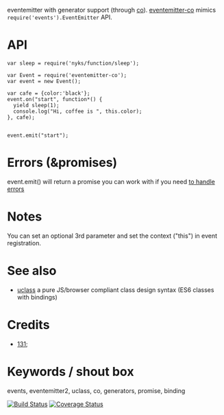 eventemitter with generator support (through [co](https://github.com/tj/co)). [eventemitter-co](https://github.com/131/eventemitter-co) mimics `require('events').EventEmitter` API.

# API
```
var sleep = require('nyks/function/sleep');

var Event = require('eventemitter-co');
var event = new Event();

var cafe = {color:'black'};
event.on("start", function*() {
  yield sleep(1);
  console.log("Hi, coffee is ", this.color);
}, cafe);


event.emit("start");
```

# Errors (&promises)
event.emit() will return a promise you can work with if you need [to handle errors](https://github.com/131/eventemitter-co/blob/master/test/errors.js)



# Notes
You can set an optional 3rd parameter and set the context ("this") in event registration.

# See also

* [uclass](https://github.com/131/uclass) a pure JS/browser compliant class design syntax (ES6 classes with bindings)


# Credits
* [131](https://github.com/131);

# Keywords / shout box
events, eventemitter2, uclass, co, generators, promise, binding


[![Build Status](https://travis-ci.org/131/eventemitter-co.svg?branch=master)](https://travis-ci.org/131/eventemitter-co)
[![Coverage Status](https://coveralls.io/repos/github/131/eventemitter-co/badge.svg?branch=master)](https://coveralls.io/github/131/eventemitter-co?branch=master)
